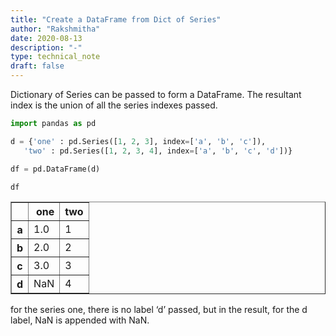 ```yaml
---
title: "Create a DataFrame from Dict of Series"
author: "Rakshmitha"
date: 2020-08-13
description: "-"
type: technical_note
draft: false
---
```

Dictionary of Series can be passed to form a DataFrame. The resultant index is the union of all the series indexes passed.


```python
import pandas as pd
```


```python
d = {'one' : pd.Series([1, 2, 3], index=['a', 'b', 'c']),
   'two' : pd.Series([1, 2, 3, 4], index=['a', 'b', 'c', 'd'])}
```


```python
df = pd.DataFrame(d)
```


```python
df
```




<div>
<style scoped>
    .dataframe tbody tr th:only-of-type {
        vertical-align: middle;
    }

    .dataframe tbody tr th {
        vertical-align: top;
    }

    .dataframe thead th {
        text-align: right;
    }
</style>
<table border="1" class="dataframe">
  <thead>
    <tr style="text-align: right;">
      <th></th>
      <th>one</th>
      <th>two</th>
    </tr>
  </thead>
  <tbody>
    <tr>
      <th>a</th>
      <td>1.0</td>
      <td>1</td>
    </tr>
    <tr>
      <th>b</th>
      <td>2.0</td>
      <td>2</td>
    </tr>
    <tr>
      <th>c</th>
      <td>3.0</td>
      <td>3</td>
    </tr>
    <tr>
      <th>d</th>
      <td>NaN</td>
      <td>4</td>
    </tr>
  </tbody>
</table>
</div>



for the series one, there is no label ‘d’ passed, but in the result, for the d label, NaN is appended with NaN.
